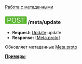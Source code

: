 [Работа с метаданными](../index.md)

### ![POST](../../../img/post.png) /meta/update
* **Request:** [Update](../../../types/types.md#update) update
* **Response:** [[Meta.proto](../../../types/types.md#metaproto)]

Обновляет метаданные [Meta.proto](../../../types/types.md#metaproto)

**[Примеры](examples/update.md)**